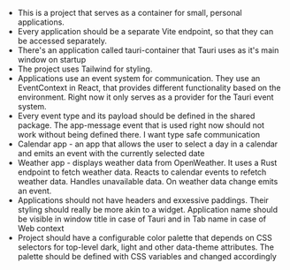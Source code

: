 - This is a project that serves as a container for small, personal applications.
- Every application should be a separate Vite endpoint, so that they can be accessed separately.
- There's an application called tauri-container that Tauri uses as it's main window on startup
- The project uses Tailwind for styling.
- Applications use an event system for communication. They use an EventContext in React, that provides different functionality based on the environment. Right now it only serves as a provider for the Tauri event system.
- Every event type and its payload  should be defined in the shared package. The app-message event that is used right now should not work without being defined there. I want type safe communication
- Calendar app - an app that allows the user to select a day in a calendar and emits an event with the currently selected date
- Weather app - displays weather data from OpenWeather. It uses a Rust endpoint to fetch weather data. Reacts to calendar events to refetch weather data. Handles unavailable data. On weather data change emits an event.
- Applications should not have headers and exxessive paddings. Their styling should really be more akin to a widget. Application name should be visible in window title in case of Tauri and in Tab name in case of Web context
- Project should have a configurable color palette that depends on CSS selectors for top-level dark, light and other data-theme attributes. The palette should be defined with CSS variables and changed accordingly